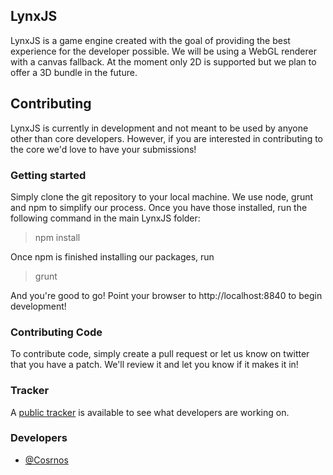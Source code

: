 LynxJS
---
LynxJS is a game engine created with the goal of providing the best experience for the developer possible. We will be using a WebGL renderer with a canvas fallback. At the moment only 2D is supported but we plan to offer a 3D bundle in the future.

## Contributing
LynxJS is currently in development and not meant to be used by anyone other than core developers. However, if you are interested in contributing to the core we'd love to have your submissions!

### Getting started
Simply clone the git repository to your local machine. We use node, grunt and npm to simplify our process. Once you have those installed, run the following command in the main LynxJS folder:

> npm install

Once npm is finished installing our packages, run

> grunt

And you're good to go! Point your browser to http://localhost:8840 to begin development!

### Contributing Code
To contribute code, simply create a pull request or let us know on twitter that you have a patch. We'll review it and let you know if it makes it in!

### Tracker
A [public tracker](https://www.pivotaltracker.com/n/projects/1147134) is available to see what developers are working on.


### Developers ###

* [@Cosrnos](http://cosrnos.com/ "Cosrnos on Twitter")
